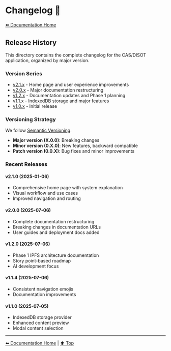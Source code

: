 # Changelog 📝

[⬅️ Documentation Home](../)

## Release History

This directory contains the complete changelog for the CAS/DISOT application, organized by major version.

### Version Series

- [v2.1.x](./v2.1.x.md) - Home page and user experience improvements
- [v2.0.x](./v2.0.x.md) - Major documentation restructuring
- [v1.2.x](./v1.2.x.md) - Documentation updates and Phase 1 planning
- [v1.1.x](./v1.1.x.md) - IndexedDB storage and major features
- [v1.0.x](./v1.0.x.md) - Initial release

### Versioning Strategy

We follow [Semantic Versioning](https://semver.org/):

- **Major version (X.0.0)**: Breaking changes
- **Minor version (0.X.0)**: New features, backward compatible
- **Patch version (0.0.X)**: Bug fixes and minor improvements

### Recent Releases

#### v2.1.0 (2025-01-06)
- Comprehensive home page with system explanation
- Visual workflow and use cases
- Improved navigation and routing

#### v2.0.0 (2025-07-06)
- Complete documentation restructuring
- Breaking changes in documentation URLs
- User guides and deployment docs added

#### v1.2.0 (2025-07-06)
- Phase 1 IPFS architecture documentation
- Story point-based roadmap
- AI development focus

#### v1.1.4 (2025-07-06)
- Consistent navigation emojis
- Documentation improvements

#### v1.1.0 (2025-07-05)
- IndexedDB storage provider
- Enhanced content preview
- Modal content selection

---

[⬅️ Documentation Home](../) | [⬆️ Top](#changelog)
